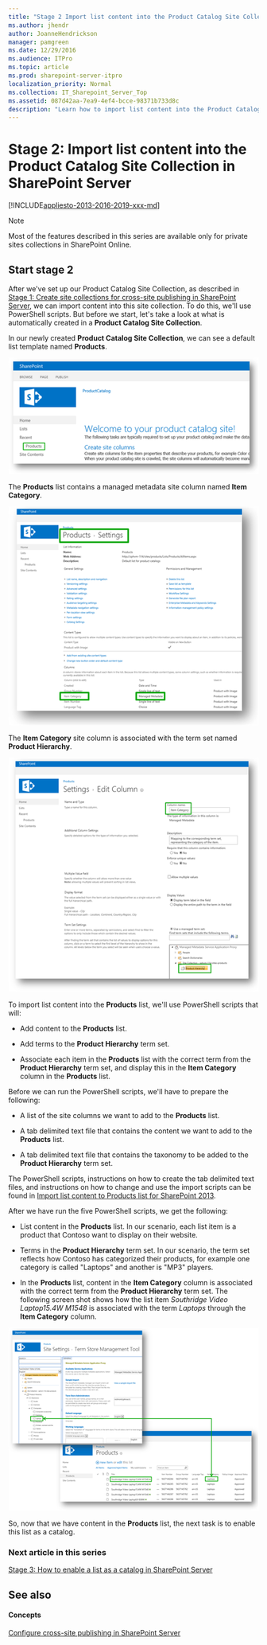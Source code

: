 ```yaml
---
title: "Stage 2 Import list content into the Product Catalog Site Collection in SharePoint Server"
ms.author: jhendr
author: JoanneHendrickson
manager: pamgreen
ms.date: 12/29/2016
ms.audience: ITPro
ms.topic: article
ms.prod: sharepoint-server-itpro
localization_priority: Normal
ms.collection: IT_Sharepoint_Server_Top
ms.assetid: 087d42aa-7ea9-4ef4-bcce-98371b733d8c
description: "Learn how to import list content into the Product Catalog Site Collection in SharePoint Server 2016."
---
```


# Stage 2: Import list content into the Product Catalog Site Collection in SharePoint Server

[!INCLUDE[appliesto-2013-2016-2019-xxx-md](../includes/appliesto-2013-2016-2019-xxx-md.md)]
  
> [!NOTE]
> Most of the features described in this series are available only for private sites collections in SharePoint Online. 
  
## Start stage 2

After we've set up our Product Catalog Site Collection, as described in [Stage 1: Create site collections for cross-site publishing in SharePoint Server](stage-1-create-site-collections-for-cross-site-publishing.md), we can import content into this site collection. To do this, we'll use PowerShell scripts. But before we start, let's take a look at what is automatically created in a **Product Catalog Site Collection**. 
  
In our newly created **Product Catalog Site Collection**, we can see a default list template named **Products**. 
  
![Product List](../media/OTCSP_ProductsList.PNG)
  
The **Products** list contains a managed metadata site column named **Item Category**. 
  
![Item Category](../media/OTCSP_ItemCategory.PNG)
  
The **Item Category** site column is associated with the term set named **Product Hierarchy**. 
  
![Product Hierarchy](../media/OTCSP_ProductHierarchy.PNG)
  
To import list content into the **Products** list, we'll use PowerShell scripts that will: 
  
- Add content to the **Products** list. 
    
- Add terms to the **Product Hierarchy** term set. 
    
- Associate each item in the **Products** list with the correct term from the **Product Hierarchy** term set, and display this in the **Item Category** column in the **Products** list. 
    
Before we can run the PowerShell scripts, we'll have to prepare the following:
  
- A list of the site columns we want to add to the **Products** list. 
    
- A tab delimited text file that contains the content we want to add to the **Products** list. 
    
- A tab delimited text file that contains the taxonomy to be added to the **Product Hierarchy** term set. 
    
The PowerShell scripts, instructions on how to create the tab delimited text files, and instructions on how to change and use the import scripts can be found in [Import list content to Products list for SharePoint 2013](https://go.microsoft.com/fwlink/p/?LinkId=400443).
  
After we have run the five PowerShell scripts, we get the following:
  
- List content in the **Products** list. In our scenario, each list item is a product that Contoso want to display on their website. 
    
- Terms in the **Product Hierarchy** term set. In our scenario, the term set reflects how Contoso has categorized their products, for example one category is called "Laptops" and another is "MP3" players. 
    
- In the **Products** list, content in the **Item Category** column is associated with the correct term from the **Product Hierarchy** term set. The following screen shot shows how the list item  *Southridge Video Laptop15.4W M1548*  is associated with the term  *Laptops*  through the **Item Category** column. 
    
![Item Term Connection](../media/OTCSP_ItemTermConnection.PNG)
  
So, now that we have content in the **Products** list, the next task is to enable this list as a catalog. 
  
### Next article in this series

[Stage 3: How to enable a list as a catalog in SharePoint Server](stage-3-how-to-enable-a-list-as-a-catalog.md)
  
## See also

#### Concepts

[Configure cross-site publishing in SharePoint Server](configure-cross-site-publishing.md)

